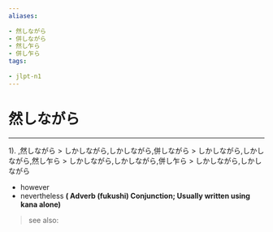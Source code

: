 ```yaml
---
aliases:
    
- 然しながら
- 併しながら
- 然し乍ら
- 併し乍ら
tags:
    
- jlpt-n1
---
```


# 然しながら
---
1).
,然しながら > しかしながら,しかしながら,併しながら > しかしながら,しかしながら,然し乍ら > しかしながら,しかしながら,併し乍ら > しかしながら,しかしながら

- however
- nevertheless
**( Adverb (fukushi) Conjunction; Usually written using kana alone)**
> see also: 
            